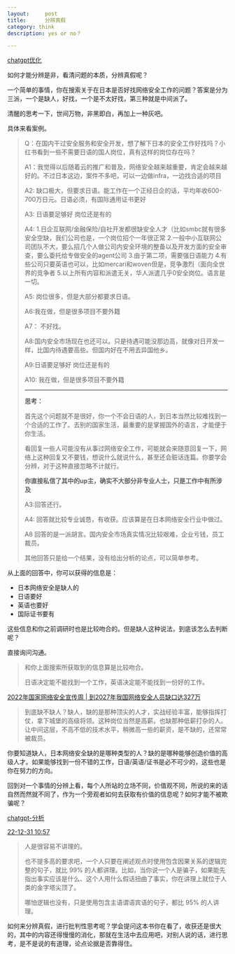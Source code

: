 ```yaml
---
layout:     post
title:      分辨真假
category: think
description: yes or no？

---
```

[chatgpt优化](https://chatgpt.com/g/g-p-67678bc5cfbc8191afa6de554c8f9c83-luo-ji-si-wei/c/67677bb2-c074-800d-a1a5-2298af8905a9)

如何才能分辨是非，看清问题的本质，分辨真假呢？

一个简单的事情，你在搜索关于在日本是否好找网络安全工作的问题？答案是分为三派，一个是缺人，好找，一个是不太好找，第三种就是中间派了。

清醒的思考一下，世间万物，非黑即白，再加上一种灰吧。

具体来看案例。

> Q：在国内干过安全服务和安全开发，想了解下日本的安全工作好找吗？小红书看到一些不需要日语的国人岗位，真有这样的岗位存在吗？
>
> A1：我觉得以后随着云的推广和普及，网络安全越来越重要，肯定会越来越好的。不过日本这边，案件不多吧，可以一边做infra，一边找合适的项目
>
> A2: 缺口极大，但要求日语。能工作在一个正经日企的话，平均年收600-700万日元。日语必须，有国际通用证书更好
>
> A3: 日语要足够好 岗位还是有的
>
> A4: 1.日企互联网/金融保险/自社开发都很缺安全人才（比如smbc就有很多安全空缺，我们公司也是，一个岗位招个一年很正常 2.一般中小互联网公司团队不大，要么招几个人做公司内安全环境的整备以及开发方面的安全审查，要么委托给专做安全的agent公司  3.由于第二项，需要强日语能力 4.有些公司只要英语也可以，比如mercari和woven但是，竞争激烈（面向全世界的竞争者  5.以上所有内容和派遣无关，华人派遣几乎0安全岗位。语言是一切。
>
> A5: 岗位很多，但是大部分都要求日语。
>
> A6:我在做，但是很多项目不要外籍
>
> A7： 不好找。
>
> A8:国内安全市场现在也还可以。只是待遇可能没那边高，就像对日开发一样，比国内待遇要高些。但国内好在不用去异国他乡。
>
> A9:日语要足够好 岗位还是有的
>
> A10: 我在做，但是很多项目不要外籍
>
> ---
>
> **思考：**
>
> 首先这个问题就不是很好，你一个不会日语的人，到日本当然比较难找到一个合适的工作了。去别的国家生活，最重要的是掌握国外的语言，才能便于你生活。
>
> 看回复一些人可能没有从事过网络安全工作，可能就会来随意回复一下，网络上这种回复又不要钱，想说什么就说什么，甚至还会脏话连篇。你要学会分辨，对于这种直接忽略不计就行。
>
> **你直接私信了其中的up主，确实不大部分非专业人士，只是工作中有所涉及**
>
> A3:回答还行。
>
> A4: 回答就比较专业诚恳，有收获。应该算是在日本网络安全行业中做过。
>
> A8 回答的是一派胡言。国内安全市场真实情况比较艰难，企业亏钱，员工裁员。
>
> 其他回答只是给一个结果，没有给出分析的论点，可以简单参考。

从上面的回答中，你可以获得的信息是：

- 日本网络安全是缺人的
- 日语要好
- 英语也要好
- 国际证书要有

这些信息和你之前调研时也是比较吻合的。但是缺人这种说法，到底该怎么去判断呢？

直接询问沟通。

> 和你上面搜索所获取到的信息算是比较吻合。
>
> 日语决定能不能找到一个工作，英语决定能不能找到一份好的工作。

[2022年国家网络安全宣传周 | 到2027年我国网络安全人员缺口达327万](https://news.cctv.cn/2022/09/07/ARTIZbES3G0QfcMBN6W1UwyU220907.shtml)

> 到底缺不缺人？缺人，缺的是那种顶尖的人才，实战经验丰富，能够指挥打仗，拿下城堡的高级将领。这种岗位当然是高薪。也缺那种低薪打杂的人。让中间这层，不高不低的技术水平，稍微高一些的薪资，是不缺的，还常常被裁员。

你要知道缺人，日本网络安全缺的是哪种类型的人？缺的是哪种能够创造价值的高级人才。如果能够找到一份不错的工作，日语/英语/证书是必不可少的，这些也是你在努力的方向。

回到对一个事情的分辨上看，每个人所站的立场不同，价值观不同，所说的来的话自然而然就不同了，作为一个旁观者如何去获取有价值的信息呢？如何才能不被欺骗呢？

[chatgpt-分析](https://chatgpt.com/share/67677e92-848c-800d-b120-a0df7d2faa7f)

[22-12-31 10:57](https://weibo.com/6827625527/Mm6Lq9DH6)

> 人是很容易不讲理的。
>
> 也不提多高的要求吧，一个人只要在阐述观点时使用包含因果关系的逻辑完整的句子，就比 99% 的人都讲理。比如，当你说一个人是骗子，如果能先指出事实应该是什么、这个人用什么假话扭曲了事实，你在讲理上就位于人类的金字塔尖顶了。
>
> 哪怕逻辑也没有，只是使用包含主语谓语宾语的句子，都比 95% 的人讲理。

如何来分辨真假，进行批判性思考呢？学会提问这本书你在看了，收获还是很大的，其中的内容还得慢慢的消化，那就在生活中去应用吧，对别人说的话，进行思考，是不是说的有道理，论点论据是否靠得住。
